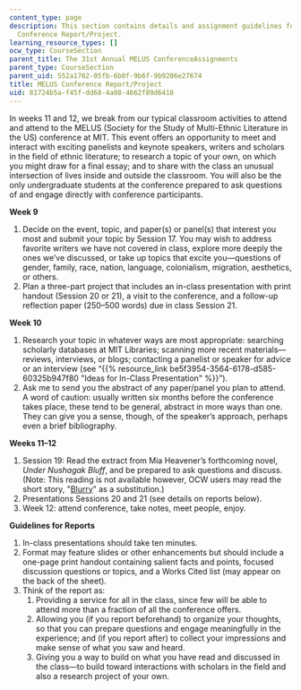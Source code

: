 ```yaml
---
content_type: page
description: This section contains details and assignment guidelines for the MELUS
  Conference Report/Project.
learning_resource_types: []
ocw_type: CourseSection
parent_title: The 31st Annual MELUS ConferenceAssignments
parent_type: CourseSection
parent_uid: 552a1762-05fb-6b0f-9b6f-9b9206e27674
title: MELUS Conference Report/Project
uid: 81724b5a-f45f-dd68-4a08-4662f89d6418
---
```


In weeks 11 and 12, we break from our typical classroom activities to attend and attend to the MELUS (Society for the Study of Multi-Ethnic Literature in the US) conference at MIT. This event offers an opportunity to meet and interact with exciting panelists and keynote speakers, writers and scholars in the field of ethnic literature; to research a topic of your own, on which you might draw for a final essay; and to share with the class an unusual intersection of lives inside and outside the classroom. You will also be the only undergraduate students at the conference prepared to ask questions of and engage directly with conference participants.

**Week 9**

1.  Decide on the event, topic, and paper(s) or panel(s) that interest you most and submit your topic by Session 17. You may wish to address favorite writers we have not covered in class, explore more deeply the ones we’ve discussed, or take up topics that excite you—questions of gender, family, race, nation, language, colonialism, migration, aesthetics, or others.
2.  Plan a three-part project that includes an in-class presentation with print handout (Session 20 or 21), a visit to the conference, and a follow-up reflection paper (250–500 words) due in class Session 21.

**Week 10**

1.  Research your topic in whatever ways are most appropriate: searching scholarly databases at MIT Libraries; scanning more recent materials—reviews, interviews, or blogs; contacting a panelist or speaker for advice or an interview (see “{{% resource_link be5f3954-3564-6178-d585-60325b947f80 "Ideas for In-Class Presentation" %}}”).
2.  Ask me to send you the abstract of any paper/panel you plan to attend. A word of caution: usually written six months before the conference takes place, these tend to be general, abstract in more ways than one. They can give you a sense, though, of the speaker’s approach, perhaps even a brief bibliography.

**Weeks 11–12**

1.  Session 19: Read the extract from Mia Heavener’s forthcoming novel, _Under Nushagak Bluff_, and be prepared to ask questions and discuss. (Note: This reading is not available however, OCW users may read the short story, "[Blurry](http://www.cortlandreview.com/issue/51/heavener_f.html)" as a substitution.)
2.  Presentations Sessions 20 and 21 (see details on reports below).
3.  Week 12: attend conference, take notes, meet people, enjoy.

**Guidelines for Reports**

1.  In-class presentations should take ten minutes.
2.  Format may feature slides or other enhancements but should include a one-page print handout containing salient facts and points, focused discussion questions or topics, and a Works Cited list (may appear on the back of the sheet).
3.  Think of the report as:
    1.  Providing a service for all in the class, since few will be able to attend more than a fraction of all the conference offers.
    2.  Allowing you (if you report beforehand) to organize your thoughts, so that you can prepare questions and engage meaningfully in the experience; and (if you report after) to collect your impressions and make sense of what you saw and heard.
    3.  Giving you a way to build on what you have read and discussed in the class—to build toward interactions with scholars in the field and also a research project of your own.